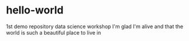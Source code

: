 # hello-world
1st demo repository data science workshop
I'm glad I'm alive and that the world is such a beautiful place to live in
